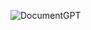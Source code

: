 ![DocumentGPT](https://car-damage-api-production.s3.ap-northeast-2.amazonaws.com/%E1%84%89%E1%85%B3%E1%84%8F%E1%85%B3%E1%84%85%E1%85%B5%E1%86%AB%E1%84%89%E1%85%A3%E1%86%BA+2024-04-03+%E1%84%8B%E1%85%A9%E1%84%8C%E1%85%A5%E1%86%AB+9.48.39.png)